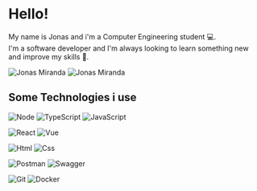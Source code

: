 # Hello!
My name is Jonas and i'm a Computer Engineering student 💻.\
I'm a software developer and I'm always looking to learn something new and improve my skills 🌱.



![Jonas Miranda](https://github-readme-stats.vercel.app/api?username=jonasemc&show_icons=true&count_private=true&theme=radical)
![Jonas Miranda](https://github-readme-stats.vercel.app/api/top-langs/?username=jonasemc&layout=compact&langs_count=10&theme=radical)

## Some Technologies i use
![Node](https://img.shields.io/badge/node-%2343853D.svg?style=for-the-badge&logo=node.js&logoColor=white)
![TypeScript](https://img.shields.io/badge/typescript-%23007ACC.svg?style=for-the-badge&logo=typescript&logoColor=white)
![JavaScript](https://img.shields.io/badge/JavaScript-F7DF1E?style=for-the-badge&logo=javascript&logoColor=black)

![React](https://img.shields.io/badge/React-2599ED?style=for-the-badge&logo=React&logoColor=white)
![Vue](https://img.shields.io/badge/Vue-4FC08D?style=for-the-badge&logo=vue.js&logoColor=white)

![Html](https://img.shields.io/badge/Html-E34F26?style=for-the-badge&logo=Html5&logoColor=white)
![Css](https://img.shields.io/badge/Css-1572B6?style=for-the-badge&logo=css3&logoColor=white)

![Postman](https://img.shields.io/badge/Postman-FF6C37?style=for-the-badge&logo=Postman&logoColor=white)
![Swagger](https://img.shields.io/badge/Swagger-85EA2D?style=for-the-badge&logo=swagger&logoColor=black)

![Git](https://img.shields.io/badge/git-%23F05033.svg?style=for-the-badge&logo=git&logoColor=white)
![Docker](https://img.shields.io/badge/Docker-2496ED?style=for-the-badge&logo=docker&logoColor=white)



